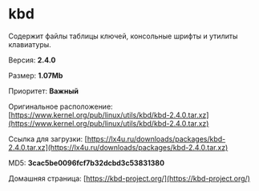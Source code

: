 # kbd

Содержит файлы таблицы ключей, консольные шрифты и утилиты клавиатуры.

Версия: **2.4.0**

Размер: **1.07Mb**

Приоритет: **Важный**

Оригинальное расположение: [https://www.kernel.org/pub/linux/utils/kbd/kbd-2.4.0.tar.xz](https://www.kernel.org/pub/linux/utils/kbd/kbd-2.4.0.tar.xz)

Ссылка для загрузки: [https://lx4u.ru/downloads/packages/kbd-2.4.0.tar.xz](https://lx4u.ru/downloads/packages/kbd-2.4.0.tar.xz)

MD5: **3cac5be0096fcf7b32dcbd3c53831380**

Домашняя страница: [https://kbd-project.org/](https://kbd-project.org/)